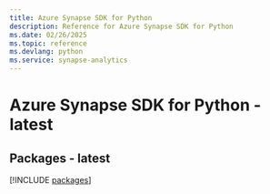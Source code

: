 ```yaml
---
title: Azure Synapse SDK for Python
description: Reference for Azure Synapse SDK for Python
ms.date: 02/26/2025
ms.topic: reference
ms.devlang: python
ms.service: synapse-analytics
---
```

# Azure Synapse SDK for Python - latest
## Packages - latest
[!INCLUDE [packages](synapse-index.md)]